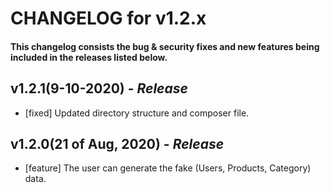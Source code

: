 # CHANGELOG for v1.2.x

#### This changelog consists the bug & security fixes and new features being included in the releases listed below.

## **v1.2.1(9-10-2020)** - *Release*

* [fixed] Updated directory structure and composer file.

## **v1.2.0(21 of Aug, 2020)** - *Release*

* [feature] The user can generate the fake (Users, Products, Category) data.
